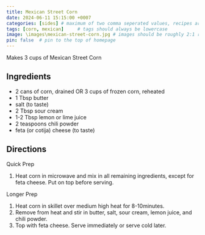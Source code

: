```yaml
---
title: Mexican Street Corn
date: 2024-06-11 15:15:00 +0007 
categories: [sides] # maximum of two comma seperated values, recipes are organized in folders based on the category
tags: [corn, mexican]     # tags should always be lowercase
image: \images\mexican-street-corn.jpg # images should be roughly 2:1 ratio
pin: false  # pin to the top of homepage
---
```


Makes 3 cups of Mexican Street Corn

## Ingredients

* 2 cans of corn, drained OR 3 cups of frozen corn, reheated
* 1 Tbsp butter
* salt (to taste)
* 2 Tbsp sour cream
* 1-2 Tbsp lemon or lime juice
* 2 teaspoons chili powder
* feta (or cotija) cheese (to taste)


## Directions

Quick Prep
1. Heat corn in microwave and mix in all remaining ingredients, except for feta cheese. Put on top before serving.

Longer Prep
1. Heat corn in skillet over medium high heat for 8-10minutes.
2. Remove from heat and stir in butter, salt, sour cream, lemon juice, and chili powder.
3. Top with feta cheese. Serve immediately or serve cold later.


